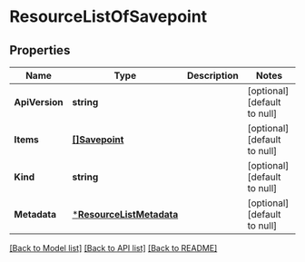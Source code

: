 # ResourceListOfSavepoint

## Properties
Name | Type | Description | Notes
------------ | ------------- | ------------- | -------------
**ApiVersion** | **string** |  | [optional] [default to null]
**Items** | [**[]Savepoint**](Savepoint.md) |  | [optional] [default to null]
**Kind** | **string** |  | [optional] [default to null]
**Metadata** | [***ResourceListMetadata**](ResourceListMetadata.md) |  | [optional] [default to null]

[[Back to Model list]](../README.md#documentation-for-models) [[Back to API list]](../README.md#documentation-for-api-endpoints) [[Back to README]](../README.md)


